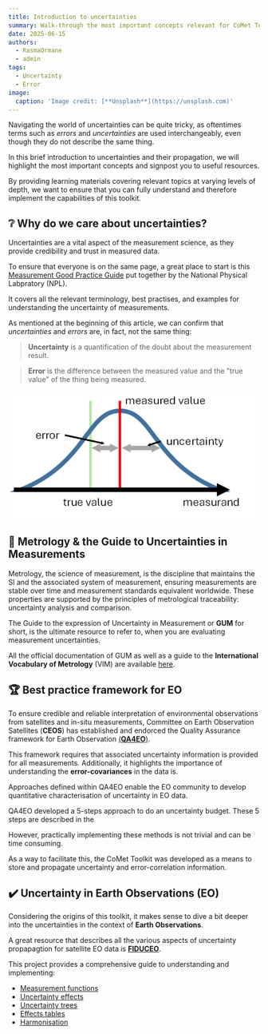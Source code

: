 ```yaml
---
title: Introduction to uncertainties
summary: Walk-through the most important concepts relevant for CoMet Toolkit and its applications. 
date: 2025-06-15
authors:
  - RasmaOrmane
  - admin
tags:
  - Uncertainty
  - Error
image:
  caption: 'Image credit: [**Unsplash**](https://unsplash.com)'
---
```


Navigating the world of uncertainties can be quite tricky, as oftentimes terms such as _errors_ and _uncertainties_ are used interchangeably, even though they do not describe the same thing.

In this brief introduction to uncertainties and their propagation, we will highlight the most important concepts and signpost you to useful resources. 

By providing learning materials covering relevant topics at varying levels of depth, we want to ensure that you can fully understand and therefore implement the capabilities of this toolkit. 

## ❔ Why do we care about uncertainties?

Uncertainties are a vital aspect of the measurement science, as they provide credibility and trust in measured data. 

To ensure that everyone is on the same page, a great place to start is this [Measurement Good Practice Guide](https://eprintspublications.npl.co.uk/1568/1/MGPG11.pdf#:~:text=Every%20measurement%20is%20subject%20to%20some%20uncertainty.%20A,environment%2C%20from%20the%20operator%2C%20and%20from%20other%20sources.) put together by the National Physical Labpratory (NPL).

It covers all the relevant terminology, best practises, and examples for understanding the uncertainty of measurements. 

As mentioned at the beginning of this article, we can confirm that _uncertainties_ and _errors_ are, in fact, not the same thing: 

  > **Uncertainty** is a quantification of the doubt about the measurement result. 


  > **Error** is the difference between the measured value and the "true value" of the thing being measured. 

![img.png](img.png)

## 📜 Metrology & the Guide to Uncertainties in Measurements

Metrology, the science of measurement, is the discipline that maintains the SI and the associated system of measurement, ensuring measurements are stable over time and measurement standards equivalent worldwide. These properties are supported by the principles of metrological traceability: uncertainty analysis and comparison.

The Guide to the expression of Uncertainty in Measurement or **GUM** for short, is the ultimate resource to refer to, when you are evaluating measurement uncertainties. 

All the official documentation of GUM as well as a guide to the **International Vocabulary of Metrology** (VIM) are available [here](https://www.bipm.org/en/committees/jc/jcgm/publications). 


## 🏆 Best practice framework for EO

To ensure credible and reliable interpretation of environmental observations from satellites and in-situ measurements, Committee on Earth Observation Satellites (**CEOS**) has established and endorced the Quality Assurance framework for Earth Observation [(**QA4EO**)](https://qa4eo.org/). 

This framework requires that associated uncertainty information is provided for all measurements. Additionally, it highlights the importance of understanding the **error-covariances** in the data is. 

Approaches defined within QA4EO enable the EO community to develop quantitative characterisation of uncertainty in EO data. 

QA4EO developed a 5-steps approach to do an uncertainty budget. These 5 steps are described in the   

However, practically implementing these methods is not trivial and can be time consuming. 

As a way to facilitate this, the CoMet Toolkit was developed as a means to store and propagate uncertainty and error-correlation information. 




## ✔️ Uncertainty in Earth Observations (EO)

Considering the origins of this toolkit, it makes sense to dive a bit deeper into the uncertainties in the context of **Earth Observations**.

A great resource that describes all the various aspects of uncertainty propapagtion for satellite EO data is [**FIDUCEO**](https://research.reading.ac.uk/fiduceo/). 

This project provides a comprehensive guide to understanding and implementing:

  - [Measurement functions](https://research.reading.ac.uk/fiduceo/fcdrs/theoretical-basis-2/1-determining-the-measurement-function/)
  - [Uncertainty effects](https://research.reading.ac.uk/fiduceo/fcdrs/theoretical-basis-2/2-defining-uncertainty-effects/)
  - [Uncertainty trees](https://research.reading.ac.uk/fiduceo/fcdrs/theoretical-basis-2/2-defining-uncertainty-effects/)
  - [Effects tables](https://research.reading.ac.uk/fiduceo/fcdrs/theoretical-basis-2/4-completing-the-effects-table/)
  - [Harmonisation](https://research.reading.ac.uk/fiduceo/fcdrs/harmonisation/)



